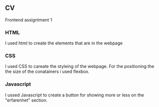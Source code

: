 ## CV
Frontend assigntment 1

### HTML
I used html to create the elements that are in the webpage

### CSS
I used CSS to careate the styleing of the webpage. For the positioning the the size of the conatainers i used flexbox.

### Javascript
I ussed Javascript to create a button for showing more or less on the "erfarenhet" section.
